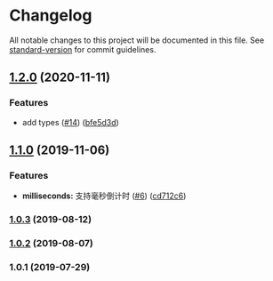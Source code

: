 # Changelog

All notable changes to this project will be documented in this file. See [standard-version](https://github.com/conventional-changelog/standard-version) for commit guidelines.

## [1.2.0](https://github.com/FEMessage/count-down/compare/v1.1.0...v1.2.0) (2020-11-11)


### Features

* add types ([#14](https://github.com/FEMessage/count-down/issues/14)) ([bfe5d3d](https://github.com/FEMessage/count-down/commit/bfe5d3d))



## [1.1.0](https://github.com/FEMessage/count-down/compare/v1.0.3...v1.1.0) (2019-11-06)


### Features

* **milliseconds:** 支持毫秒倒计时 ([#6](https://github.com/FEMessage/count-down/issues/6)) ([cd712c6](https://github.com/FEMessage/count-down/commit/cd712c6))



### [1.0.3](https://github.com/FEMessage/count-down/compare/v1.0.2...v1.0.3) (2019-08-12)



### [1.0.2](https://github.com/FEMessage/count-down/compare/v1.0.1...v1.0.2) (2019-08-07)



### 1.0.1 (2019-07-29)
